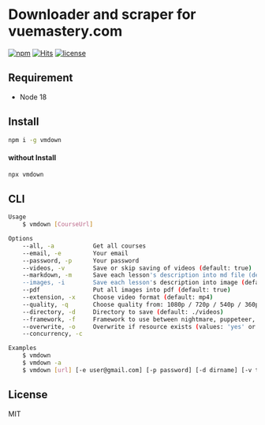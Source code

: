 # Downloader and scraper for vuemastery.com

[![npm](https://badgen.net/npm/v/vmdown)](https://www.npmjs.com/package/vmdown)
[![Hits](https://hits.seeyoufarm.com/api/count/incr/badge.svg?url=https%3A%2F%2Fgithub.com%2Fmuhamed-didovic%2Fvmdown&count_bg=%2379C83D&title_bg=%23555555&icon=&icon_color=%23E7E7E7&title=hits&edge_flat=false)](https://hits.seeyoufarm.com)
[![license](https://flat.badgen.net/github/license/muhamed-didovic/vmdown)](https://github.com/muhamed-didovic/vmdown/blob/main/LICENSE)

## Requirement
- Node 18

## Install
```sh
npm i -g vmdown
```

#### without Install
```sh
npx vmdown
```

## CLI
```sh
Usage
    $ vmdown [CourseUrl]

Options
    --all, -a           Get all courses
    --email, -e         Your email
    --password, -p      Your password
    --videos, -v        Save or skip saving of videos (default: true)
    --markdown, -m      Save each lesson's description into md file (default: true)
    --images, -i        Save each lesson's description into image (default: true)
    --pdf               Put all images into pdf (default: true)
    --extension, -x     Choose video format (default: mp4)
    --quality, -q       Choose quality from: 1080p / 720p / 540p / 360p / 240p (default: 1080p)
    --directory, -d     Directory to save (default: ./videos)
    --framework, -f     Framework to use between nightmare, puppeteer, puppeteer-cluster, puppeteer-socket and playwright (default: puppeteer) (Options available: 'p', 'n', 'pc', 'pw', 'ps')
    --overwrite, -o     Overwrite if resource exists (values: 'yes' or 'no'), default value is 'no'
    --concurrency, -c

Examples
    $ vmdown
    $ vmdown -a
    $ vmdown [url] [-e user@gmail.com] [-p password] [-d dirname] [-v true/false] [-m true/false] [-i true/false] [-pdf true/false] [-o yes/no] [-c number]
```

## License
MIT
